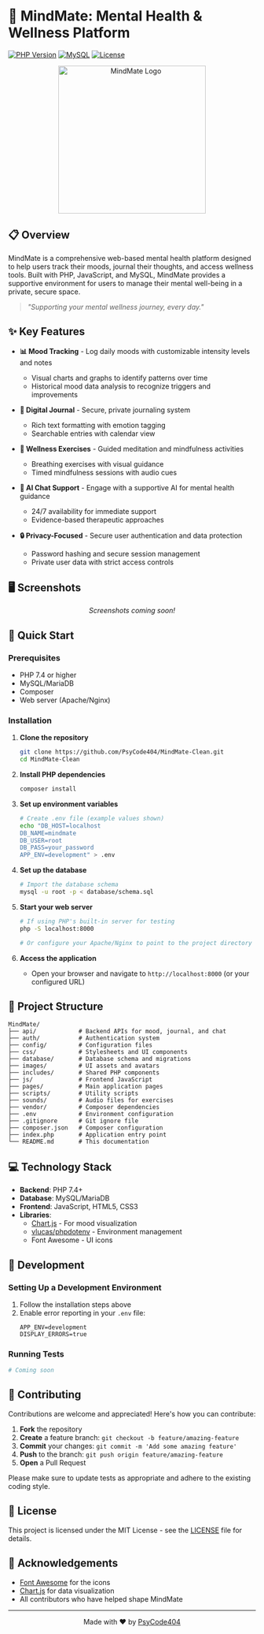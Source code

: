 # 🧠 MindMate: Mental Health & Wellness Platform

[![PHP Version](https://img.shields.io/badge/PHP-7.4%2B-blue.svg)](https://www.php.net/)
[![MySQL](https://img.shields.io/badge/MySQL-5.7%2B-orange.svg)](https://www.mysql.com/)
[![License](https://img.shields.io/badge/License-MIT-green.svg)](LICENSE)

<p align="center">
  <img src="https://github.com/PsyCode404/MindMate-Clean/blob/master/images/mindfulness-illustration.svg" alt="MindMate Logo" width="300">
</p>

## 📋 Overview

MindMate is a comprehensive web-based mental health platform designed to help users track their moods, journal their thoughts, and access wellness tools. Built with PHP, JavaScript, and MySQL, MindMate provides a supportive environment for users to manage their mental well-being in a private, secure space.

> *"Supporting your mental wellness journey, every day."*

## ✨ Key Features

- **📊 Mood Tracking** - Log daily moods with customizable intensity levels and notes
  - Visual charts and graphs to identify patterns over time
  - Historical mood data analysis to recognize triggers and improvements

- **📓 Digital Journal** - Secure, private journaling system
  - Rich text formatting with emotion tagging
  - Searchable entries with calendar view

- **🧘 Wellness Exercises** - Guided meditation and mindfulness activities
  - Breathing exercises with visual guidance
  - Timed mindfulness sessions with audio cues

- **💬 AI Chat Support** - Engage with a supportive AI for mental health guidance
  - 24/7 availability for immediate support
  - Evidence-based therapeutic approaches

- **🔒 Privacy-Focused** - Secure user authentication and data protection
  - Password hashing and secure session management
  - Private user data with strict access controls

## 🖥️ Screenshots

<p align="center">
  <i>Screenshots coming soon!</i>
</p>

## 🚀 Quick Start

### Prerequisites
- PHP 7.4 or higher
- MySQL/MariaDB
- Composer
- Web server (Apache/Nginx)

### Installation

1. **Clone the repository**

   ```bash
   git clone https://github.com/PsyCode404/MindMate-Clean.git
   cd MindMate-Clean
   ```

2. **Install PHP dependencies**

   ```bash
   composer install
   ```

3. **Set up environment variables**

   ```bash
   # Create .env file (example values shown)
   echo "DB_HOST=localhost
   DB_NAME=mindmate
   DB_USER=root
   DB_PASS=your_password
   APP_ENV=development" > .env
   ```

4. **Set up the database**

   ```bash
   # Import the database schema
   mysql -u root -p < database/schema.sql
   ```

5. **Start your web server**

   ```bash
   # If using PHP's built-in server for testing
   php -S localhost:8000
   
   # Or configure your Apache/Nginx to point to the project directory
   ```

6. **Access the application**
   - Open your browser and navigate to `http://localhost:8000` (or your configured URL)

## 📁 Project Structure

```
MindMate/
├── api/            # Backend APIs for mood, journal, and chat
├── auth/           # Authentication system
├── config/         # Configuration files
├── css/            # Stylesheets and UI components
├── database/       # Database schema and migrations
├── images/         # UI assets and avatars
├── includes/       # Shared PHP components
├── js/             # Frontend JavaScript
├── pages/          # Main application pages
├── scripts/        # Utility scripts
├── sounds/         # Audio files for exercises
├── vendor/         # Composer dependencies
├── .env            # Environment configuration
├── .gitignore      # Git ignore file
├── composer.json   # Composer configuration
├── index.php       # Application entry point
└── README.md       # This documentation
```

## 💻 Technology Stack

- **Backend**: PHP 7.4+
- **Database**: MySQL/MariaDB
- **Frontend**: JavaScript, HTML5, CSS3
- **Libraries**:
  - [Chart.js](https://www.chartjs.org/) - For mood visualization
  - [vlucas/phpdotenv](https://github.com/vlucas/phpdotenv) - Environment management
  - Font Awesome - UI icons

## 🔧 Development

### Setting Up a Development Environment

1. Follow the installation steps above
2. Enable error reporting in your `.env` file:
   ```
   APP_ENV=development
   DISPLAY_ERRORS=true
   ```

### Running Tests

```bash
# Coming soon
```

## 🤝 Contributing

Contributions are welcome and appreciated! Here's how you can contribute:

1. **Fork** the repository
2. **Create** a feature branch: `git checkout -b feature/amazing-feature`
3. **Commit** your changes: `git commit -m 'Add some amazing feature'`
4. **Push** to the branch: `git push origin feature/amazing-feature`
5. **Open** a Pull Request

Please make sure to update tests as appropriate and adhere to the existing coding style.

## 📜 License

This project is licensed under the MIT License - see the [LICENSE](LICENSE) file for details.

## 🙏 Acknowledgements

- [Font Awesome](https://fontawesome.com/) for the icons
- [Chart.js](https://www.chartjs.org/) for data visualization
- All contributors who have helped shape MindMate

---

<p align="center">
  Made with ❤️ by <a href="https://github.com/PsyCode404">PsyCode404</a>
</p>

